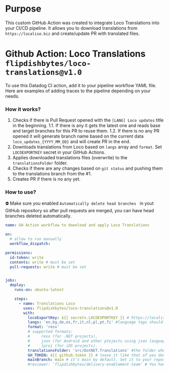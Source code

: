 # Purpose

This custom GitHub Action was created to integrate Loco Translations into your CI/CD pipeline. It allows you to download translations from `https://localise.biz` and create/update PR with translated files.

# Github Action: Loco Translations `flipdishbytes/loco-translations@v1.0`

To use this Datadog CI action, add it to your pipeline workflow YAML file. Here are examples of adding traces to the pipeline depending on your needs.

### How it works?

1. Checks if there is Pull Request opened with the `[LANG] Loco updates` title in the beginning.
    1.1. If there is any it gets the latest one and reads base and target branches for this PR to reuse them.
    1.2. If there is no any PR opened it will generate branch name based on the current data `loco_updates_{YYYY_MM_DD}` and will create PR in the end.
2. Downloads translations from Loco based on `langs` array and `format`. Set `LOCOEXPORTKEY` secret in your GitHub Actions.
3. Applies downloaded translations files (overwrite) to the `translationsFolder` folder.
4. Checks if there are any changes based on `git status` and pushing them to the translations branch from the #1.
5. Creates PR if there is no any yet.


### How to use?

⛔️ Make sure you enabled `Automatically delete head branches ` in yout GitHub repository so after pull requests are merged, you can have head branches deleted automatically.

```yaml
name: GH Action workflow to download and apply Loco Translations

on:
  # allow to run manually
  workflow_dispatch:

permissions: 
  id-token: write
  contents: write # must be set
  pull-requests: write # must be set


jobs:
  deploy:
    runs-on: ubuntu-latest

    steps:
      - name: Translations Loco
        uses: flipdishbytes/loco-translations@v1.0
        with:
          locoExportKey: ${{ secrets.LOCOEXPORTKEY }} # https://localise.biz -> Project -> Developer tools -> Export key from your Loco project. Set LOCOEXPORTKEY secret in your GitHub Actions.
          langs: 'en,bg,de,es,fr,it,nl,pl,pt,fi' #language tags should match Loco languages from the project
          format: 'resx' 
          # supported formats: 
          #     resx (for .NET projects),
          #     json (for Android and other ptojects using json language files),
          #     lproj (for iOS projects).
          translationsFolder: 'src/DotNET.Translations' #the folder where yout translation files are located.
          GH_TOKEN: ${{ github.token }} # leave it like that of you don't need to assign PR to groups for review.
          mainBranch: main # it's main by default. Set it to your repository default branch.
          #reviewer: 'flipdishbytes/delivery-enablement-team' # You have to set GH_TOKEN to your PAT if you want to add teams as revievers.
```